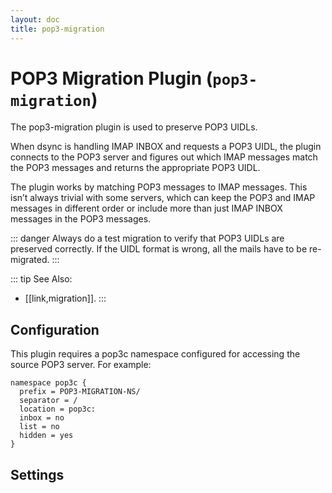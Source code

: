 ```yaml
---
layout: doc
title: pop3-migration
---
```


# POP3 Migration Plugin (`pop3-migration`)

The pop3-migration plugin is used to preserve POP3 UIDLs.

When dsync is handling IMAP INBOX and requests a POP3 UIDL, the plugin
connects to the POP3 server and figures out which IMAP messages match
the POP3 messages and returns the appropriate POP3 UIDL.

The plugin works by matching POP3 messages to IMAP messages. This isn’t
always trivial with some servers, which can keep the POP3 and IMAP messages
in different order or include more than just IMAP INBOX messages in the
POP3 messages.

::: danger
Always do a test migration to verify that POP3 UIDLs are preserved
correctly. If the UIDL format is wrong, all the mails have to be re-migrated.
:::

::: tip
See Also:
* [[link,migration]].
:::

## Configuration

This plugin requires a pop3c namespace configured for accessing the source
POP3 server. For example:

```[dovecot.conf]
namespace pop3c {
  prefix = POP3-MIGRATION-NS/
  separator = /
  location = pop3c:
  inbox = no
  list = no
  hidden = yes
}
```

## Settings

<SettingsComponent plugin="pop3-migration" />

